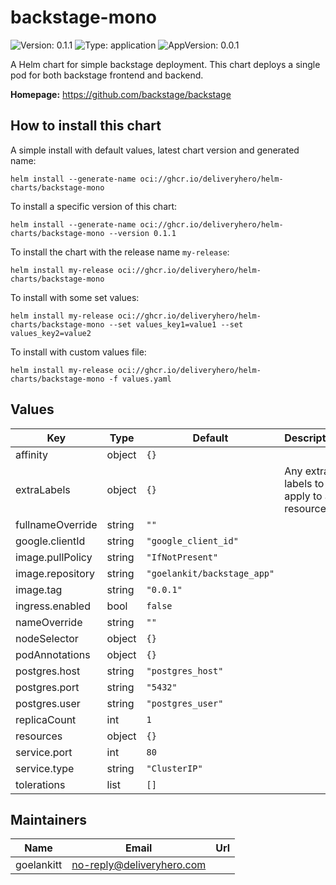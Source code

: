 # backstage-mono

![Version: 0.1.1](https://img.shields.io/badge/Version-0.1.1-informational?style=flat-square) ![Type: application](https://img.shields.io/badge/Type-application-informational?style=flat-square) ![AppVersion: 0.0.1](https://img.shields.io/badge/AppVersion-0.0.1-informational?style=flat-square)

A Helm chart for simple backstage deployment. This chart deploys a single pod for both backstage frontend and backend.

**Homepage:** <https://github.com/backstage/backstage>

## How to install this chart

A simple install with default values, latest chart version and generated name:

```console
helm install --generate-name oci://ghcr.io/deliveryhero/helm-charts/backstage-mono
```

To install a specific version of this chart:

```console
helm install --generate-name oci://ghcr.io/deliveryhero/helm-charts/backstage-mono --version 0.1.1
```

To install the chart with the release name `my-release`:

```console
helm install my-release oci://ghcr.io/deliveryhero/helm-charts/backstage-mono
```

To install with some set values:

```console
helm install my-release oci://ghcr.io/deliveryhero/helm-charts/backstage-mono --set values_key1=value1 --set values_key2=value2
```

To install with custom values file:

```console
helm install my-release oci://ghcr.io/deliveryhero/helm-charts/backstage-mono -f values.yaml
```

## Values

| Key | Type | Default | Description |
|-----|------|---------|-------------|
| affinity | object | `{}` |  |
| extraLabels | object | `{}` | Any extra labels to apply to all resources |
| fullnameOverride | string | `""` |  |
| google.clientId | string | `"google_client_id"` |  |
| image.pullPolicy | string | `"IfNotPresent"` |  |
| image.repository | string | `"goelankit/backstage_app"` |  |
| image.tag | string | `"0.0.1"` |  |
| ingress.enabled | bool | `false` |  |
| nameOverride | string | `""` |  |
| nodeSelector | object | `{}` |  |
| podAnnotations | object | `{}` |  |
| postgres.host | string | `"postgres_host"` |  |
| postgres.port | string | `"5432"` |  |
| postgres.user | string | `"postgres_user"` |  |
| replicaCount | int | `1` |  |
| resources | object | `{}` |  |
| service.port | int | `80` |  |
| service.type | string | `"ClusterIP"` |  |
| tolerations | list | `[]` |  |

## Maintainers

| Name | Email | Url |
| ---- | ------ | --- |
| goelankitt | <no-reply@deliveryhero.com> |  |
